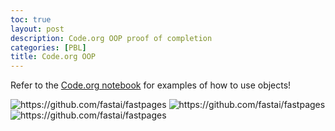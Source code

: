 ```yaml
---
toc: true
layout: post
description: Code.org OOP proof of completion
categories: [PBL]
title: Code.org OOP
---
```


Refer to the [Code.org notebook](../_notebooks/2022-09-04-Java-Notebook.ipynb) for examples of how to use objects!

![]({{site.baseurl}}/images/lesson-6-9.png "https://github.com/fastai/fastpages")
![]({{site.baseurl}}/images/lesson-10-12.png "https://github.com/fastai/fastpages")
![]({{site.baseurl}}/images/lesson-13-15.png "https://github.com/fastai/fastpages")